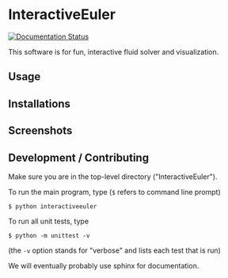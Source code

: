 # InteractiveEuler

[![Documentation Status](https://readthedocs.org/projects/interactiveeuler/badge/?version=latest)](https://interactiveeuler.readthedocs.io/en/latest/?badge=latest)

This software is for fun, interactive fluid solver and visualization.

## Usage

## Installations

## Screenshots

## Development / Contributing

Make sure you are in the top-level directory ("InteractiveEuler"). 

To run the main program, type (`$` refers to command line prompt)

`$ python interactiveeuler`

To run all unit tests, type

`$ python -m unittest -v`

(the `-v` option stands for "verbose" and lists each test that is run)

We will eventually probably use sphinx for documentation. 

